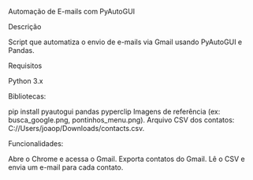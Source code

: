 Automação de E-mails com PyAutoGUI

Descrição

Script que automatiza o envio de e-mails via Gmail usando PyAutoGUI e Pandas.

Requisitos

Python 3.x

Bibliotecas:

pip install pyautogui pandas pyperclip
Imagens de referência (ex: busca_google.png, pontinhos_menu.png).
Arquivo CSV dos contatos: C://Users/joaop/Downloads/contacts.csv.

Funcionalidades:

Abre o Chrome e acessa o Gmail.
Exporta contatos do Gmail.
Lê o CSV e envia um e-mail para cada contato.
